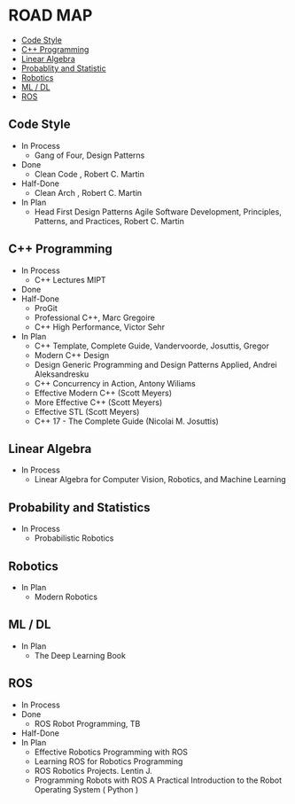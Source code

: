 # ROAD MAP

* [Code Style](#code-style)
* [C++ Programming](#c++-programming)
* [Linear Algebra](#linear-algebra)
* [Probablity and Statistic](#probablity-and-statistic)
* [Robotics](#robotics)
* [ML / DL](#ml-/-dl)
* [ROS](#ros)

## Code Style
* In Process
    - Gang of Four, Design Patterns 
* Done
    - Clean Code , Robert C. Martin
* Half-Done
    - Clean Arch , Robert C. Martin 
* In Plan
    - Head First Design Patterns Agile Software Development, Principles, Patterns, and Practices, Robert C. Martin  

## C++ Programming  
* In Process
    - C++ Lectures MIPT
* Done
* Half-Done
    - ProGit 
    - Professional C++, Marc Gregoire 
    - C++ High Performance, Victor Sehr 
* In Plan
    - C++ Template, Complete Guide, Vandervoorde, Josuttis, Gregor
    - Modern C++ Design
    - Design Generic Programming and Design Patterns Applied, Andrei Aleksandresku 
    - C++ Concurrency in Action, Antony Wiliams
    - Effective Modern C++ (Scott Meyers)
    - More Effective C++ (Scott Meyers) 
    - Effective STL (Scott Meyers)
    - C++ 17 - The Complete Guide (Nicolai M. Josuttis) 

## Linear Algebra
* In Process
    - Linear Algebra for Computer Vision, Robotics, and Machine Learning
## Probability and Statistics
* In Process
    - Probabilistic Robotics

## Robotics 
* In Plan
    - Modern Robotics
## ML / DL
* In Plan
    - The Deep Learning Book

## ROS 
* In Process
* Done
    - ROS Robot Programming, TB
* Half-Done
* In Plan
    - Effective Robotics Programming with ROS 
    - Learning ROS for Robotics Programming
    - ROS Robotics Projects. Lentin J.
    - Programming Robots with ROS A Practical Introduction to the Robot Operating System ( Python )
